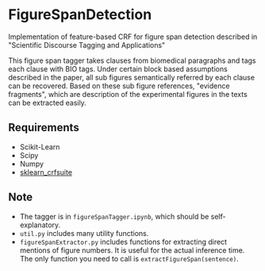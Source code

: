 # FigureSpanDetection
Implementation of feature-based CRF for figure span detection described in "Scientific Discourse Tagging and Applications"

This figure span tagger takes clauses from biomedical paragraphs and tags each clause with BIO tags. Under certain block based assumptions described in the paper, all sub figures semantically referred by each clause can be recovered. Based on these sub figure references, "evidence fragments", which are description of the experimental figures in the texts can be extracted easily.

## Requirements
* Scikit-Learn
* Scipy
* Numpy
* [sklearn_crfsuite](https://sklearn-crfsuite.readthedocs.io/en/latest/)

## Note
* The tagger is in `figureSpanTagger.ipynb`, which should be self-explanatory.
* `util.py` includes many utility functions.
* `figureSpanExtractor.py` includes functions for extracting direct mentions of figure numbers. It is useful for the actual inference time. The only function you need to call is `extractFigureSpan(sentence)`.
